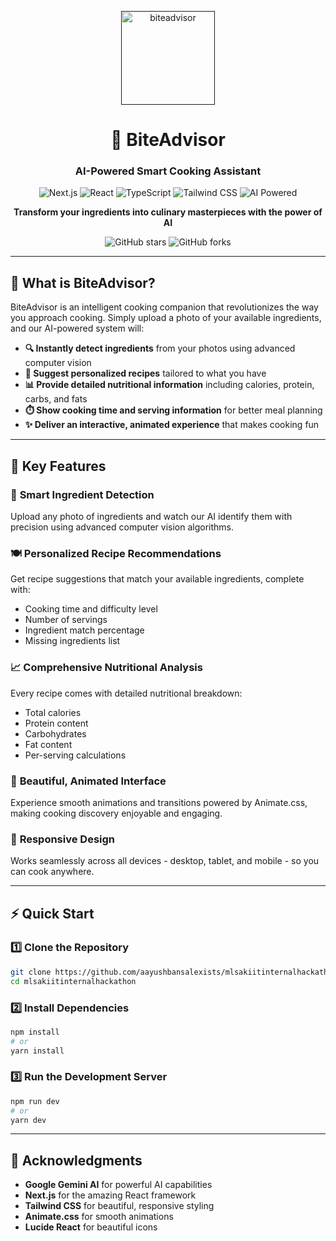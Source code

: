 <p align="center">
  <a href="" rel="noopener">
 <img width=150px height=150px src="public/mascot/broccoli-mascot-0.png" alt="biteadvisor"></a>
</p>

<h1 align="center">🍳 BiteAdvisor</h1>
<h3 align="center">AI-Powered Smart Cooking Assistant</h3>

<div align="center">
  <img src="https://img.shields.io/badge/Next.js-000000?style=for-the-badge&logo=next.js&logoColor=white" alt="Next.js">
  <img src="https://img.shields.io/badge/React-20232A?style=for-the-badge&logo=react&logoColor=61DAFB" alt="React">
  <img src="https://img.shields.io/badge/TypeScript-007ACC?style=for-the-badge&logo=typescript&logoColor=white" alt="TypeScript">
  <img src="https://img.shields.io/badge/Tailwind_CSS-38B2AC?style=for-the-badge&logo=tailwind-css&logoColor=white" alt="Tailwind CSS">
  <img src="https://img.shields.io/badge/AI-Powered-FF6B6B?style=for-the-badge" alt="AI Powered">
</div>

<p align="center">
  <strong>Transform your ingredients into culinary masterpieces with the power of AI</strong>
</p>

<div align="center">
  <img src="https://img.shields.io/github/stars/aayushbansalexists/mlsakiitinternalhackathon?style=social" alt="GitHub stars">
  <img src="https://img.shields.io/github/forks/aayushbansalexists/mlsakiitinternalhackathon?style=social" alt="GitHub forks">
</div>

---

## 🌟 What is BiteAdvisor?

BiteAdvisor is an intelligent cooking companion that revolutionizes the way you approach cooking. Simply upload a photo of your available ingredients, and our AI-powered system will:

- **🔍 Instantly detect ingredients** from your photos using advanced computer vision
- **📖 Suggest personalized recipes** tailored to what you have
- **📊 Provide detailed nutritional information** including calories, protein, carbs, and fats
- **⏱️ Show cooking time and serving information** for better meal planning
- **✨ Deliver an interactive, animated experience** that makes cooking fun

---

## 🚀 Key Features

### 🎯 **Smart Ingredient Detection**
Upload any photo of ingredients and watch our AI identify them with precision using advanced computer vision algorithms.

### 🍽️ **Personalized Recipe Recommendations**
Get recipe suggestions that match your available ingredients, complete with:
- Cooking time and difficulty level
- Number of servings
- Ingredient match percentage
- Missing ingredients list

### 📈 **Comprehensive Nutritional Analysis**
Every recipe comes with detailed nutritional breakdown:
- Total calories
- Protein content
- Carbohydrates
- Fat content
- Per-serving calculations

### 🎨 **Beautiful, Animated Interface**
Experience smooth animations and transitions powered by Animate.css, making cooking discovery enjoyable and engaging.

### 📱 **Responsive Design**
Works seamlessly across all devices - desktop, tablet, and mobile - so you can cook anywhere.

---

## ⚡ Quick Start

### 1️⃣ **Clone the Repository**
```bash
git clone https://github.com/aayushbansalexists/mlsakiitinternalhackathon.git
cd mlsakiitinternalhackathon
```

### 2️⃣ **Install Dependencies**
```bash
npm install
# or
yarn install
```

### 3️⃣ **Run the Development Server**
```bash
npm run dev
# or
yarn dev
```

---

## 🙏 Acknowledgments

- **Google Gemini AI** for powerful AI capabilities
- **Next.js** for the amazing React framework
- **Tailwind CSS** for beautiful, responsive styling
- **Animate.css** for smooth animations
- **Lucide React** for beautiful icons
